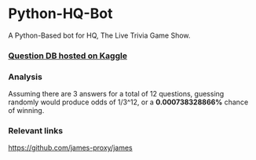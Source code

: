 # Python-HQ-Bot
A Python-Based bot for HQ, The Live Trivia Game Show.

### [Question DB hosted on Kaggle](https://www.kaggle.com/theriley106/hq-trivia-question-database)

### Analysis

Assuming there are 3 answers for a total of 12 questions, guessing randomly would produce odds of 1/3^12, or a **0.000738328866%** chance of winning.

### Relevant links

https://github.com/james-proxy/james
